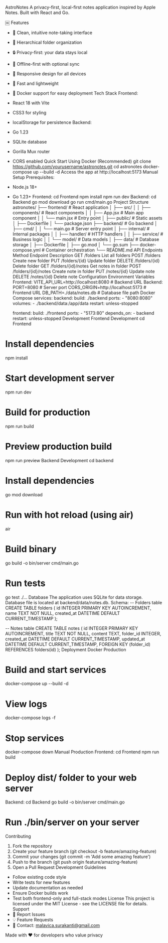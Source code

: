 AstroNotes
A privacy-first, local-first notes application inspired by Apple Notes. Built with React and Go.

￼
Features
* 📝 Clean, intuitive note-taking interface
* 📁 Hierarchical folder organization
* 🔒 Privacy-first: your data stays local
* 💾 Offline-first with optional sync
* 📱 Responsive design for all devices
* 🚀 Fast and lightweight
* 🐳 Docker support for easy deployment
Tech Stack
Frontend:
* React 18 with Vite
* CSS3 for styling
* localStorage for persistence
Backend:
* Go 1.23
* SQLite database
* Gorilla Mux router
* CORS enabled
Quick Start
Using Docker (Recommended)
git clone https://github.com/yourusername/astronotes.git
cd astronotes
docker-compose up --build -d
Access the app at http://localhost:5173
Manual Setup
Prerequisites:
* Node.js 18+
* Go 1.23+
Frontend:
cd Frontend
npm install
npm run dev
Backend:
cd Backend
go mod download
go run cmd/main.go
Project Structure
astronotes/
├── frontend/                 # React application
│   ├── src/
│   │   ├── components/      # React components
│   │   ├── App.jsx          # Main app component
│   │   └── main.jsx         # Entry point
│   ├── public/              # Static assets
│   ├── Dockerfile
│   └── package.json
├── backend/          # Go backend
│   ├── cmd/
│   │   └── main.go          # Server entry point
│   ├── internal/            # Internal packages
│   │   ├── handler/         # HTTP handlers
│   │   ├── service/         # Business logic
│   │   └── model/           # Data models
│   ├── data/                # Database storage
│   ├── Dockerfile
│   ├── go.mod
│   └── go.sum
├── docker-compose.yml       # Container orchestration
└── README.md
API Endpoints
Method	Endpoint	Description
GET	/folders	List all folders
POST	/folders	Create new folder
PUT	/folders/{id}	Update folder
DELETE	/folders/{id}	Delete folder
GET	/folders/{id}/notes	Get notes in folder
POST	/folders/{id}/notes	Create note in folder
PUT	/notes/{id}	Update note
DELETE	/notes/{id}	Delete note
Configuration
Environment Variables
Frontend:
VITE_API_URL=http://localhost:8080  # Backend URL
Backend:
PORT=8080                           # Server port
CORS_ORIGIN=http://localhost:5173   # Frontend URL
DB_PATH=./data/notes.db             # Database file path
Docker Compose
services:
  backend:
    build: ./backend
    ports:
      - "8080:8080"
    volumes:
      - ./backend/data:/app/data
    restart: unless-stopped
    
  frontend:
    build: ./frontend
    ports:
      - "5173:80"
    depends_on:
      - backend
    restart: unless-stopped
Development
Frontend Development
cd Frontend

# Install dependencies
npm install

# Start development server
npm run dev

# Build for production
npm run build

# Preview production build
npm run preview
Backend Development
cd backend

# Install dependencies
go mod download

# Run with hot reload (using air)
air

# Build binary
go build -o bin/server cmd/main.go

# Run tests
go test ./...
Database
The application uses SQLite for data storage. Database file is located at backend/data/notes.db.
Schema:
-- Folders table
CREATE TABLE folders (
    id INTEGER PRIMARY KEY AUTOINCREMENT,
    name TEXT NOT NULL,
    created_at DATETIME DEFAULT CURRENT_TIMESTAMP
);

-- Notes table
CREATE TABLE notes (
    id INTEGER PRIMARY KEY AUTOINCREMENT,
    title TEXT NOT NULL,
    content TEXT,
    folder_id INTEGER,
    created_at DATETIME DEFAULT CURRENT_TIMESTAMP,
    updated_at DATETIME DEFAULT CURRENT_TIMESTAMP,
    FOREIGN KEY (folder_id) REFERENCES folders(id)
);
Deployment
Docker Production
# Build and start services
docker-compose up --build -d

# View logs
docker-compose logs -f

# Stop services
docker-compose down
Manual Production
Frontend:
cd Frontend
npm run build
# Deploy dist/ folder to your web server
Backend:
cd Backend
go build -o bin/server cmd/main.go
# Run ./bin/server on your server
Contributing
1. Fork the repository
2. Create your feature branch (git checkout -b feature/amazing-feature)
3. Commit your changes (git commit -m 'Add some amazing feature')
4. Push to the branch (git push origin feature/amazing-feature)
5. Open a Pull Request
Development Guidelines
* Follow existing code style
* Write tests for new features
* Update documentation as needed
* Ensure Docker builds work
* Test both frontend-only and full-stack modes
License
This project is licensed under the MIT License - see the LICENSE file for details.
Support
* 🐛 Report Issues
* 💡 Feature Requests
* 📧 Contact: malavica.surakanti@gmail.com

Made with ❤️ for developers who value privacy
